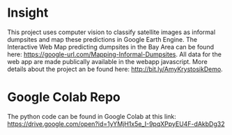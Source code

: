 # Insight
This project uses computer vision to classify satellite images as informal dumpsites and map these predictions in Google Earth Engine. The Interactive Web Map predicting dumpsites in the Bay Area can be found here: https://google-url.com/Mapping-Informal-Dumpsites. All data for the web app are made publically available in the webapp javascript. More details about the project an be found here: http://bit.ly/AmyKrystosikDemo.  

# Google Colab Repo
The python code can be found in Google Colab at this link: https://drive.google.com/open?id=1yYMjH1x5e_I-9pqXPpyEU4F-dAkbDg32 
